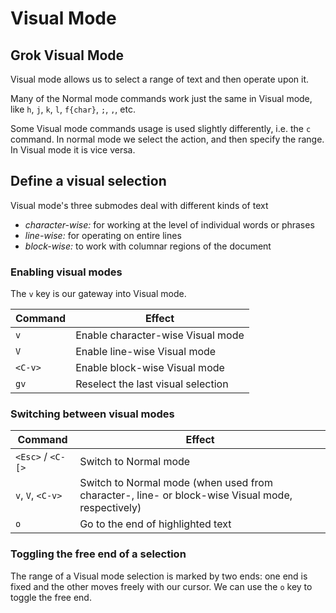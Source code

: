# Visual Mode

## Grok Visual Mode

Visual mode allows us to select a range of text and then operate upon it.

Many of the Normal mode commands work just the same in Visual mode, like `h`, `j`, `k`, `l`, `f{char}`, `;`, `,`, etc.

Some Visual mode commands usage is used slightly differently, i.e. the `c` command. In normal mode we select the action, and then specify the range. In Visual mode it is vice versa.

## Define a visual selection

Visual mode's three submodes deal with different kinds of text

- *character-wise:* for working at the level of individual words or phrases
- *line-wise:* for operating on entire lines
- *block-wise:* to work with columnar regions of the document

### Enabling visual modes

The `v` key is our gateway into Visual mode.

| Command | Effect |
|---------|--------|
| `v` | Enable character-wise Visual mode |
| `V` | Enable line-wise Visual mode |
| `<C-v>` | Enable block-wise Visual mode |
| `gv` | Reselect the last visual selection |

### Switching between visual modes

| Command | Effect |
|---------|--------|
| `<Esc>` / `<C-[>` | Switch to Normal mode |
| `v`, `V`, `<C-v>` | Switch to Normal mode (when used from character-, line- or block-wise Visual mode, respectively) |
| `o` | Go to the end of highlighted text |

### Toggling the free end of a selection

The range of a Visual mode selection is marked by two ends: one end is fixed and the other moves freely with our cursor. We can use the `o` key to toggle the free end.
